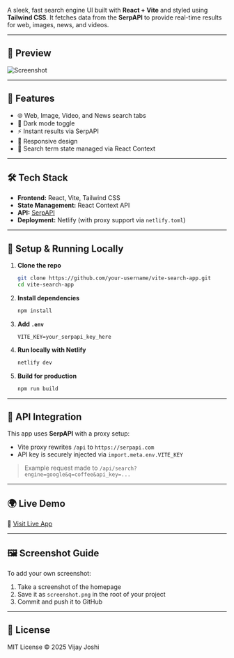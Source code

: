 A sleek, fast search engine UI built with **React + Vite** and styled using **Tailwind CSS**. It fetches data from the **SerpAPI** to provide real-time results for web, images, news, and videos.

---

## 📸 Preview

![Screenshot](./screenshot.png) <!-- Replace with actual image if needed -->

---

## 🚀 Features

- 🌐 Web, Image, Video, and News search tabs  
- 🔄 Dark mode toggle  
- ⚡ Instant results via SerpAPI  
- 📱 Responsive design  
- 🧠 Search term state managed via React Context

---

## 🛠️ Tech Stack

- **Frontend:** React, Vite, Tailwind CSS  
- **State Management:** React Context API  
- **API:** [SerpAPI](https://serpapi.com)  
- **Deployment:** Netlify (with proxy support via `netlify.toml`)

---

## 🔧 Setup & Running Locally

1. **Clone the repo**
   ```bash
   git clone https://github.com/your-username/vite-search-app.git
   cd vite-search-app


2. **Install dependencies**

   ```bash
   npm install
   ```

3. **Add `.env`**

   ```env
   VITE_KEY=your_serpapi_key_here
   ```

4. **Run locally with Netlify**

   ```bash
   netlify dev
   ```

5. **Build for production**

   ```bash
   npm run build
   ```

---

## 🧪 API Integration

This app uses **SerpAPI** with a proxy setup:

* Vite proxy rewrites `/api` to `https://serpapi.com`
* API key is securely injected via `import.meta.env.VITE_KEY`

> Example request made to `/api/search?engine=google&q=coffee&api_key=...`

---

## 🌍 Live Demo

🔗 [Visit Live App](https://your-app-name.netlify.app)

---

## 🖼️ Screenshot Guide

To add your own screenshot:

1. Take a screenshot of the homepage
2. Save it as `screenshot.png` in the root of your project
3. Commit and push it to GitHub

---

## 📄 License

MIT License
© 2025 Vijay Joshi

